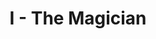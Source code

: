 ---
layout: 'layouts/arcana.html'
title: 'I - The Magician'
summary: 'A card symbolising manifestation and power.'
displayOrder: 2
card:
    webp: 'images/major-arcana/the-magician/Magician.webp'
    jpg: 'images/major-arcana/the-magician/Magician.jpg'
    alt: 'The Magician card. A man in a suit holds a bouquet of flowers. The symbol of infinity is among the flowers.'
    
meaning:
    general: 'Start manifesting your ideas.'
    example: 'If you get this card, you may have recently had an idea, or inspiration for something. The Magician tells you to go forward and start working to make that idea real - you have everything you need to start manifesting. Take action! Do beware, however, that the Magician is crafty, and if you hav this in reverse that someone may be manipulating you or events around you.'
keywords:
    - 'Inspiration'
    - 'Manifestation'
    - 'Action'
    - 'Manipulation'
quote: 'Inspiration unlocks the future.'
quoteby: 'The Wind Rises'
---